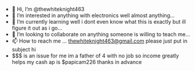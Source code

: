 - 👋 Hi, I’m @thewhiteknight463
- 👀 I’m interested in anything with electronics well almost anything...
- 🌱 I’m currently learning well i dont even know what this is exactly but ill figure it out as i go...
- 💞️ I’m looking to collaborate on anything someone is willing to teach me...
- 📫 How to reach me ... thewhiteknight463@gmail.com please just put in subject hi
- $$$ is an issue for me im a father of 4 with no job so income greatly helps my cash ap is $papicam226 thanks in advance
<!---
thewhiteknight463/thewhiteknight463 is a ✨ special ✨ repository because its `README.md` (this file) appears on your GitHub profile.
You can click the Preview link to take a look at your changes.
--->
